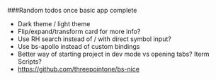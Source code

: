 ###Random todos once basic app complete

* Dark theme / light theme
* Flip/expand/transform card for more info?
* Use RH search instead of / with direct symbol input?
* Use bs-apollo instead of custom bindings
* Better way of starting project in dev mode vs opening tabs? Iterm Scripts?
* https://github.com/threepointone/bs-nice
